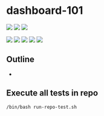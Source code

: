 # dashboard-101

![](https://img.shields.io/badge/language-markdown-blue)
![](https://img.shields.io/badge/technology-dashboard-blue)
![](https://img.shields.io/badge/development%20year-2021-orange)

![](https://img.shields.io/github/languages/top/shijiansu/dashboard-101)
![](https://img.shields.io/github/languages/count/shijiansu/dashboard-101)
![](https://img.shields.io/github/languages/code-size/shijiansu/dashboard-101)
![](https://img.shields.io/github/repo-size/shijiansu/dashboard-101)
![](https://img.shields.io/github/last-commit/shijiansu/dashboard-101?color=red)

## Outline

- 

## Execute all tests in repo

`/bin/bash run-repo-test.sh`
